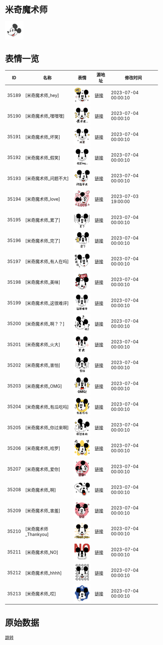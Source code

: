 # 米奇魔术师

<img src="./cover.png" height="60" alt="cover" />

# 表情一览

|ID|名称|表情|源地址|修改时间|
|----|----|----|----|----|
|35189|[米奇魔术师_hey]|<img src="./pic/035189_%5B米奇魔术师_hey%5D.png" height="60" alt="hey"/>|[链接](https://i0.hdslb.com/bfs/garb/dfbaf01ae1d08c02ef1a8f7a6e2ef7259cf34982.png)|2023-07-04 00:00:10|
|35190|[米奇魔术师_嘿嘿嘿]|<img src="./pic/035190_%5B米奇魔术师_嘿嘿嘿%5D.png" height="60" alt="嘿嘿嘿"/>|[链接](https://i0.hdslb.com/bfs/garb/bd45825025364fca5a91bf8977003592aa0a2cc7.png)|2023-07-04 00:00:10|
|35191|[米奇魔术师_坏笑]|<img src="./pic/035191_%5B米奇魔术师_坏笑%5D.png" height="60" alt="坏笑"/>|[链接](https://i0.hdslb.com/bfs/garb/6187373e9fac885bb963f64bde02ad99221eca65.png)|2023-07-04 00:00:10|
|35192|[米奇魔术师_假笑]|<img src="./pic/035192_%5B米奇魔术师_假笑%5D.png" height="60" alt="假笑"/>|[链接](https://i0.hdslb.com/bfs/garb/57ed84d72380c2ed4d89a8cce85815384b68f67c.png)|2023-07-04 00:00:10|
|35193|[米奇魔术师_问题不大]|<img src="./pic/035193_%5B米奇魔术师_问题不大%5D.png" height="60" alt="问题不大"/>|[链接](https://i0.hdslb.com/bfs/garb/4ac5f53d9f0ab5ce74ffe0c964a426f9186d0640.png)|2023-07-04 00:00:10|
|35194|[米奇魔术师_love]|<img src="./pic/035194_%5B米奇魔术师_love%5D.png" height="60" alt="love"/>|[链接](https://i0.hdslb.com/bfs/garb/af2a4b41916e5260dd89f7b1cef463932ba36c0a.png)|2023-07-03 19:00:00|
|35195|[米奇魔术师_累了]|<img src="./pic/035195_%5B米奇魔术师_累了%5D.png" height="60" alt="累了"/>|[链接](https://i0.hdslb.com/bfs/garb/822e68c65a8c756d063f4f5c6380ea274d64f273.png)|2023-07-04 00:00:10|
|35196|[米奇魔术师_完了]|<img src="./pic/035196_%5B米奇魔术师_完了%5D.png" height="60" alt="完了"/>|[链接](https://i0.hdslb.com/bfs/garb/2f9a0c24944aebb27ee83fa1d23adbd801a61e4a.png)|2023-07-04 00:00:10|
|35197|[米奇魔术师_有人在吗]|<img src="./pic/035197_%5B米奇魔术师_有人在吗%5D.png" height="60" alt="有人在吗"/>|[链接](https://i0.hdslb.com/bfs/garb/ec3b0de35cda50486c340bfc596a72985ae9bb6c.png)|2023-07-04 00:00:10|
|35198|[米奇魔术师_美味]|<img src="./pic/035198_%5B米奇魔术师_美味%5D.png" height="60" alt="美味"/>|[链接](https://i0.hdslb.com/bfs/garb/de4d8e5839aba0acf4c40b757eb329f3aad6c83d.png)|2023-07-04 00:00:10|
|35199|[米奇魔术师_这很难评]|<img src="./pic/035199_%5B米奇魔术师_这很难评%5D.png" height="60" alt="这很难评"/>|[链接](https://i0.hdslb.com/bfs/garb/7a6be03eaeb61e8267dbd773d8dd6a87925b12e2.png)|2023-07-04 00:00:10|
|35200|[米奇魔术师_啊？？]|<img src="./pic/035200_%5B米奇魔术师_啊？？%5D.png" height="60" alt="啊？？"/>|[链接](https://i0.hdslb.com/bfs/garb/ea5b2d0d36d330408ee2439b4669bc9df61fa6e8.png)|2023-07-04 00:00:10|
|35201|[米奇魔术师_火大]|<img src="./pic/035201_%5B米奇魔术师_火大%5D.png" height="60" alt="火大"/>|[链接](https://i0.hdslb.com/bfs/garb/719665446a5cf99f0af85a3c56a0dea914d5a74d.png)|2023-07-04 00:00:10|
|35202|[米奇魔术师_害怕]|<img src="./pic/035202_%5B米奇魔术师_害怕%5D.png" height="60" alt="害怕"/>|[链接](https://i0.hdslb.com/bfs/garb/36116817d940c5c2f7b14ab7a6daadff7a57e76b.png)|2023-07-04 00:00:10|
|35203|[米奇魔术师_OMG]|<img src="./pic/035203_%5B米奇魔术师_OMG%5D.png" height="60" alt="OMG"/>|[链接](https://i0.hdslb.com/bfs/garb/d86c1b48bde7da7b4f95e0363277f7b7b54bc1ee.png)|2023-07-04 00:00:10|
|35204|[米奇魔术师_有瓜吃吗]|<img src="./pic/035204_%5B米奇魔术师_有瓜吃吗%5D.png" height="60" alt="有瓜吃吗"/>|[链接](https://i0.hdslb.com/bfs/garb/1790ec24a241c3ed58dcf048129d40efe88bd5a6.png)|2023-07-04 00:00:10|
|35205|[米奇魔术师_你过来啊]|<img src="./pic/035205_%5B米奇魔术师_你过来啊%5D.png" height="60" alt="你过来啊"/>|[链接](https://i0.hdslb.com/bfs/garb/b47a3910d518bc50be7a073b14b2f76e8097cf9a.png)|2023-07-04 00:00:10|
|35206|[米奇魔术师_哈罗]|<img src="./pic/035206_%5B米奇魔术师_哈罗%5D.png" height="60" alt="哈罗"/>|[链接](https://i0.hdslb.com/bfs/garb/cc53d02022e928cb12258f2d1b51299309efe726.png)|2023-07-04 00:00:10|
|35207|[米奇魔术师_爱你]|<img src="./pic/035207_%5B米奇魔术师_爱你%5D.png" height="60" alt="爱你"/>|[链接](https://i0.hdslb.com/bfs/garb/e39f1375b3a0958c9d3262921dbca47c970c454b.png)|2023-07-04 00:00:10|
|35208|[米奇魔术师_啊]|<img src="./pic/035208_%5B米奇魔术师_啊%5D.png" height="60" alt="啊"/>|[链接](https://i0.hdslb.com/bfs/garb/ddcaa3965429fda451ac8fb15d9748424efa80eb.png)|2023-07-04 00:00:10|
|35209|[米奇魔术师_害羞]|<img src="./pic/035209_%5B米奇魔术师_害羞%5D.png" height="60" alt="害羞"/>|[链接](https://i0.hdslb.com/bfs/garb/ee408352596a6722a053dde0f5dcbdb1edca2f89.png)|2023-07-04 00:00:10|
|35210|[米奇魔术师_Thankyou]|<img src="./pic/035210_%5B米奇魔术师_Thankyou%5D.png" height="60" alt="Thankyou"/>|[链接](https://i0.hdslb.com/bfs/garb/4f735f35c32bac4357327f395345cbc83f1f2488.png)|2023-07-04 00:00:10|
|35211|[米奇魔术师_NO]|<img src="./pic/035211_%5B米奇魔术师_NO%5D.png" height="60" alt="NO"/>|[链接](https://i0.hdslb.com/bfs/garb/b420282701eb2bff7e7e0bdb9ab3b434cee51e7b.png)|2023-07-04 00:00:10|
|35212|[米奇魔术师_hhhh]|<img src="./pic/035212_%5B米奇魔术师_hhhh%5D.png" height="60" alt="hhhh"/>|[链接](https://i0.hdslb.com/bfs/garb/27a1d1ad0fdcfd7a4c1b1984dfa8bd69549d51b8.png)|2023-07-04 00:00:10|
|35213|[米奇魔术师_哎]|<img src="./pic/035213_%5B米奇魔术师_哎%5D.png" height="60" alt="哎"/>|[链接](https://i0.hdslb.com/bfs/garb/fdf52aa6ff8782062a954979b43c977bf45d2f56.png)|2023-07-04 00:00:10|

# 原始数据

[跳转](./raw.json)

